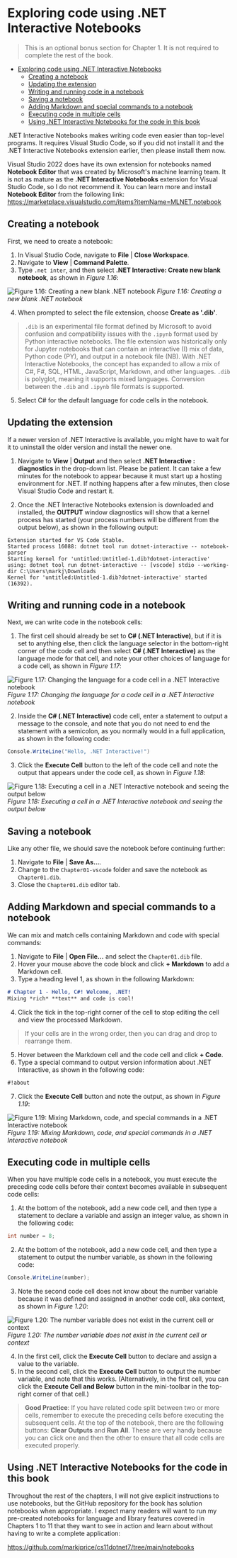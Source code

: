 # Exploring code using .NET Interactive Notebooks

> This is an optional bonus section for Chapter 1. It is not required to complete the rest of the book.

- [Exploring code using .NET Interactive Notebooks](#exploring-code-using-net-interactive-notebooks)
  - [Creating a notebook](#creating-a-notebook)
  - [Updating the extension](#updating-the-extension)
  - [Writing and running code in a notebook](#writing-and-running-code-in-a-notebook)
  - [Saving a notebook](#saving-a-notebook)
  - [Adding Markdown and special commands to a notebook](#adding-markdown-and-special-commands-to-a-notebook)
  - [Executing code in multiple cells](#executing-code-in-multiple-cells)
  - [Using .NET Interactive Notebooks for the code in this book](#using-net-interactive-notebooks-for-the-code-in-this-book)

.NET Interactive Notebooks makes writing code even easier than top-level programs. It requires Visual Studio Code, so if you did not install it and the .NET Interactive Notebooks extension earlier, then please install them now.

Visual Studio 2022 does have its own extension for notebooks named **Notebook Editor** that was created by Microsoft's machine learning team. It is not as mature as the **.NET Interactive Notebooks** extension for Visual Studio Code, so I do not recommend it. You can learn more and install **Notebook Editor** from the following link: https://marketplace.visualstudio.com/items?itemName=MLNET.notebook

## Creating a notebook

First, we need to create a notebook:

1. In Visual Studio Code, navigate to **File** | **Close Workspace**.
2. Navigate to **View** | **Command Palette**.
3. Type `.net inter`, and then select **.NET Interactive: Create new blank notebook**, as shown in *Figure 1.16*:
   
![Figure 1.16: Creating a new blank .NET notebook](images/B18856_01_16.png)
*Figure 1.16: Creating a new blank .NET notebook*

4. When prompted to select the file extension, choose **Create as '.dib'**.

> `.dib` is an experimental file format defined by Microsoft to avoid confusion and compatibility issues with the `.ipynb` format used by Python interactive notebooks. The file extension was historically only for Jupyter notebooks that can contain an interactive (I) mix of data, Python code (PY), and output in a notebook file (NB). With .NET Interactive Notebooks, the concept has expanded to allow a mix of C#, F#, SQL, HTML, JavaScript, Markdown, and other languages. `.dib` is polyglot, meaning it supports mixed languages. Conversion between the `.dib` and `.ipynb` file formats is supported.

5. Select C# for the default language for code cells in the notebook.

## Updating the extension

If a newer version of .NET Interactive is available, you might have to wait for it to uninstall the older version and install the newer one. 

1. Navigate to **View** | **Output** and then select **.NET Interactive : diagnostics** in the drop-down list. Please be patient. It can take a few minutes for the notebook to appear because it must start up a hosting environment for .NET. If nothing happens after a few minutes, then close Visual Studio Code and restart it.

2. Once the .NET Interactive Notebooks extension is downloaded and installed, the **OUTPUT** window diagnostics will show that a kernel process has started (your process numbers will be different from the output below), as shown in the following output:
```
Extension started for VS Code Stable.
Started process 16088: dotnet tool run dotnet-interactive -- notebook-parser
Starting kernel for 'untitled:Untitled-1.dib?dotnet-interactive' using: dotnet tool run dotnet-interactive -- [vscode] stdio --working-dir C:\Users\markj\Downloads
Kernel for 'untitled:Untitled-1.dib?dotnet-interactive' started (16392).
```

## Writing and running code in a notebook

Next, we can write code in the notebook cells:

1. The first cell should already be set to **C# (.NET Interactive)**, but if it is set to anything else, then click the language selector in the bottom-right corner of the code cell and then select **C# (.NET Interactive)** as the language mode for that cell, and note your other choices of language for a code cell, as shown in *Figure 1.17*:

![Figure 1.17: Changing the language for a code cell in a .NET Interactive notebook](images/B18856_01_17.png)
*Figure 1.17: Changing the language for a code cell in a .NET Interactive notebook*

2. Inside the **C# (.NET Interactive)** code cell, enter a statement to output a message to the console, and note that you do not need to end the statement with a semicolon, as you normally would in a full application, as shown in the following code:

```cs
Console.WriteLine("Hello, .NET Interactive!")
```

3. Click the **Execute Cell** button to the left of the code cell and note the output that appears under the code cell, as shown in *Figure 1.18*:

![Figure 1.18: Executing a cell in a .NET Interactive notebook and seeing the output below](images/B18856_01_18.png)
*Figure 1.18: Executing a cell in a .NET Interactive notebook and seeing the output below*

## Saving a notebook

Like any other file, we should save the notebook before continuing further:

1. Navigate to **File** | **Save As…**.
2. Change to the `Chapter01-vscode` folder and save the notebook as `Chapter01.dib`.
3. Close the `Chapter01.dib` editor tab.

## Adding Markdown and special commands to a notebook

We can mix and match cells containing Markdown and code with special commands:

1. Navigate to **File** | **Open File…** and select the `Chapter01.dib` file.
2. Hover your mouse above the code block and click **+ Markdown** to add a Markdown cell.
3. Type a heading level 1, as shown in the following Markdown:
```md
# Chapter 1 - Hello, C#! Welcome, .NET!
Mixing *rich* **text** and code is cool!
```
4. Click the tick in the top-right corner of the cell to stop editing the cell and view the processed Markdown.

> If your cells are in the wrong order, then you can drag and drop to rearrange them.

5. Hover between the Markdown cell and the code cell and click **+ Code**.
6. Type a special command to output version information about .NET Interactive, as shown in the following code:
```md
#!about
```
7. Click the **Execute Cell** button and note the output, as shown in *Figure 1.19*:
 
![Figure 1.19: Mixing Markdown, code, and special commands in a .NET Interactive notebook](images/B18856_01_19.png)
*Figure 1.19: Mixing Markdown, code, and special commands in a .NET Interactive notebook*

## Executing code in multiple cells

When you have multiple code cells in a notebook, you must execute the preceding code cells before their context becomes available in subsequent code cells:

1. At the bottom of the notebook, add a new code cell, and then type a statement to declare a variable and assign an integer value, as shown in the following code:
```cs
int number = 8;
```
2. At the bottom of the notebook, add a new code cell, and then type a statement to output the number variable, as shown in the following code:
```cs
Console.WriteLine(number);
```
3. Note the second code cell does not know about the number variable because it was defined and assigned in another code cell, aka context, as shown in *Figure 1.20*:

![Figure 1.20: The number variable does not exist in the current cell or context](images/B18856_01_20.png)
*Figure 1.20: The number variable does not exist in the current cell or context*

4. In the first cell, click the **Execute Cell** button to declare and assign a value to the variable.
5. In the second cell, click the **Execute Cell** button to output the number variable, and note that this works. (Alternatively, in the first cell, you can click the **Execute Cell and Below** button in the mini-toolbar in the top-right corner of that cell.)

> **Good Practice**: If you have related code split between two or more cells, remember to execute the preceding cells before executing the subsequent cells. At the top of the notebook, there are the following buttons: **Clear Outputs** and **Run All**. These are very handy because you can click one and then the other to ensure that all code cells are executed properly.

## Using .NET Interactive Notebooks for the code in this book

Throughout the rest of the chapters, I will not give explicit instructions to use notebooks, but the GitHub repository for the book has solution notebooks when appropriate. I expect many readers will want to run my pre-created notebooks for language and library features covered in Chapters 1 to 11 that they want to see in action and learn about without having to write a complete application:

https://github.com/markjprice/cs11dotnet7/tree/main/notebooks
